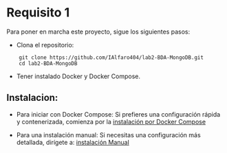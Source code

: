 # Requisito 1

Para poner en marcha este proyecto, sigue los siguientes pasos:

- Clona el repositorio:

```
    git clone https://github.com/IAlfaro404/lab2-BDA-MongoDB.git
    cd lab2-BDA-MongoDB
```

- Tener instalado Docker y Docker Compose.

## Instalacion:

- Para iniciar con Docker Compose:
Si prefieres una configuración rápida y contenerizada, comienza por la [instalación por Docker Compose](https://github.com/IAlfaro404/lab2-BDA-MongoDB/blob/main/Requisito%20%231/Instalacion-Docker-Compose.md)

- Para una instalación manual:
Si necesitas una configuración más detallada, dirígete a: [instalación Manual](https://github.com/IAlfaro404/lab2-BDA-MongoDB/blob/main/Requisito%20%231/Instalaci%C3%B3n-Manual.md)